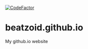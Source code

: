 [![CodeFactor](https://www.codefactor.io/repository/github/beatzoid/beatzoid.github.io/badge)](https://www.codefactor.io/repository/github/beatzoid/beatzoid.github.io)
# beatzoid.github.io

My github.io website
